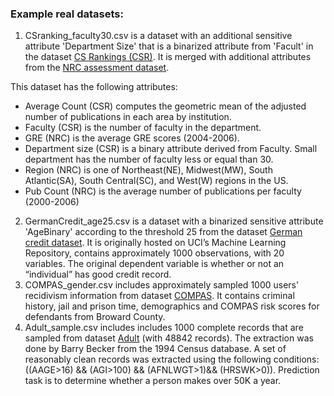 ### Example real datasets:
1. CSranking_faculty30.csv is a dataset with an additional sensitive attribute 'Department Size' that is a binarized attribute from 'Facult' in the dataset [CS Rankings (CSR)](https://csrankings.org). It is merged with additional attributes from the [NRC assessment dataset](http://www.nap.edu/rdp). 

This dataset has the following attributes:
- Average Count (CSR) computes the geometric mean of the adjusted number of publications in each area by institution.
- Faculty (CSR) is the number of faculty in the department.
- GRE (NRC) is the average GRE scores (2004-2006).
- Department size (CSR) is a binary attribute derived from Faculty. Small department has the number of faculty less or equal than 30.
- Region (NRC) is one of Northeast(NE), Midwest(MW), South Atlantic(SA), South Central(SC), and West(W) regions in the US.
- Pub Count (NRC) is the average number of publications per faculty (2000-2006)
2. GermanCredit_age25.csv is a dataset with a binarized sensitive attribute 'AgeBinary' according to the threshold 25 from the dataset [German credit dataset](https://archive.ics.uci.edu/ml/datasets/Statlog+%28German+Credit+Data%29). It is originally hosted on UCI’s Machine Learning Repository, contains approximately 1000 observations, with 20 variables. The original dependent variable is whether or not an “individual” has good credit record.
3. COMPAS_gender.csv includes approximately sampled 1000 users' recidivism information from dataset [COMPAS](https://github.com/propublica/compas-analysis). It contains criminal history, jail and prison time, demographics and COMPAS risk scores for defendants from Broward County.
4. Adult_sample.csv includes includes 1000 complete records that are sampled from dataset [Adult](https://archive.ics.uci.edu/ml/datasets/adult) (with 48842 records). The extraction was done by Barry Becker from the 1994 Census database. A set of reasonably clean records was extracted using the following conditions: ((AAGE>16) && (AGI>100) && (AFNLWGT>1)&& (HRSWK>0)). Prediction task is to determine whether a person makes over 50K a year.
